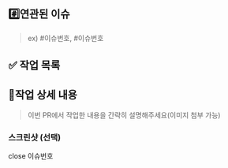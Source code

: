 ## #️⃣연관된 이슈

> ex) #이슈번호, #이슈번호

## ✅ 작업 목록

## 📝작업 상세 내용

> 이번 PR에서 작업한 내용을 간략히 설명해주세요(이미지 첨부 가능)

### 스크린샷 (선택)


close 이슈번호
